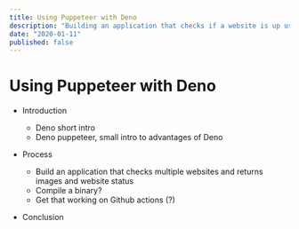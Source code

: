 ```yaml
---
title: Using Puppeteer with Deno
description: "Building an application that checks if a website is up using Puppeteer and Deno"
date: "2020-01-11"
published: false
---
```

# Using Puppeteer with Deno

- Introduction
  - Deno short intro
  - Deno puppeteer, small intro to advantages of Deno

- Process
  - Build an application that checks multiple websites and returns images and website status
  - Compile a binary?
  - Get that working on Github actions (?)

- Conclusion
